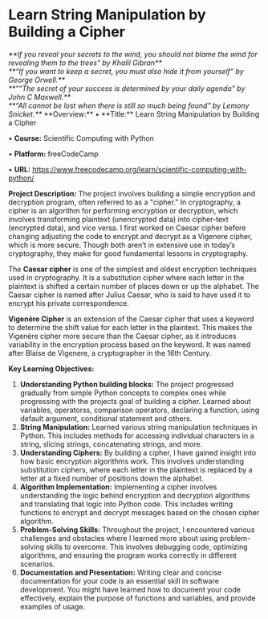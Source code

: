 # Learn String Manipulation by Building a Cipher
<i>
**If you reveal your secrets to the wind, you should not blame the wind for revealing them to the trees" by Khalil Gibran**<br>
**“If you want to keep a secret, you must also hide it from yourself” by George Orwell.**<br>
**"“The secret of your success is determined by your daily agenda” by John C Maxwell.**<br>
**“All cannot be lost when there is still so much being found" by Lemony Snicket.**
</i>
**Overview:**
•	**Title:** Learn String Manipulation by Building a Cipher

•	**Course:** Scientific Computing with Python

•	**Platform:** freeCodeCamp

•	**URL:** https://www.freecodecamp.org/learn/scientific-computing-with-python/

**Project Description:**
The project involves building a simple encryption and decryption program, often referred to as a "cipher." In cryptography, a cipher is an algorithm for performing encryption or decryption, which involves transforming plaintext (unencrypted data) into cipher-text (encrypted data), and vice versa. I first worked on Caesar cipher before changing adjusting the code to encrypt and decrypt as a Vigenere cipher, which is more secure. Though both aren’t in extensive use in today’s cryptography, they make for good fundamental lessons in cryptography.

The **Caesar cipher** is one of the simplest and oldest encryption techniques used in cryptography. It is a substitution cipher where each letter in the plaintext is shifted a certain number of places down or up the alphabet. The Caesar cipher is named after Julius Caesar, who is said to have used it to encrypt his private correspondence.

**Vigenère Cipher** is an extension of the Caesar cipher that uses a keyword to determine the shift value for each letter in the plaintext. This makes the Vigenère cipher more secure than the Caesar cipher, as it introduces variability in the encryption process based on the keyword. It was named after Blaise de Vigenere, a cryptographer in the 16th Century.

**Key Learning Objectives:**
1.	**Understanding Python building blocks:** The project progressed gradually from simple Python concepts to complex ones while progressing with the projects goal of building a cipher. Learned about variables, operatorss, comparison operators, declaring a function, using default argument, conditional statement and others.
2.	**String Manipulation:** Learned various string manipulation techniques in Python. This includes methods for accessing individual characters in a string, slicing strings, concatenating strings, and more.
3.	**Understanding Ciphers:** By building a cipher, I have gained insight into how basic encryption algorithms work. This involves understanding substitution ciphers, where each letter in the plaintext is replaced by a letter at a fixed number of positions down the alphabet.
4.	**Algorithm Implementation:** Implementing a cipher involves understanding the logic behind encryption and decryption algorithms and translating that logic into Python code. This includes writing functions to encrypt and decrypt messages based on the chosen cipher algorithm.
5.	**Problem-Solving Skills:** Throughout the project, I encountered various challenges and obstacles where I learned more about using problem-solving skills to overcome. This involves debugging code, optimizing algorithms, and ensuring the program works correctly in different scenarios.
6.	**Documentation and Presentation:** Writing clear and concise documentation for your code is an essential skill in software development. You might have learned how to document your code effectively, explain the purpose of functions and variables, and provide examples of usage.
